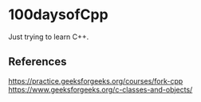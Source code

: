 # 100daysofCpp

Just trying to learn C++.

## References

https://practice.geeksforgeeks.org/courses/fork-cpp
https://www.geeksforgeeks.org/c-classes-and-objects/